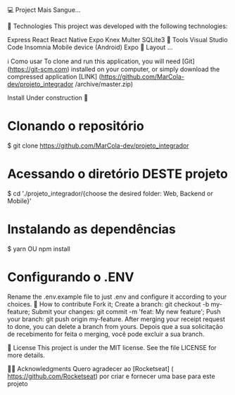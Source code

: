 💻 Project
Mais Sangue...

🚀 Technologies
This project was developed with the following technologies:

Express
React
React Native
Expo
Knex
Multer
SQLite3
🔨 Tools
Visual Studio Code
Insomnia
Mobile device (Android)
Expo
🔖 Layout
...

ℹ️ Como usar
To clone and run this application, you will need [Git] (https://git-scm.com) installed on your computer, or simply download the compressed application [LINK] (https://github.com/MarCola-dev/projeto_integrador /archive/master.zip)

Install Under construction 🚧
  # Clonando o repositório
  $ git clone https://github.com/MarCola-dev/projeto_integrador

  # Acessando o diretório DESTE projeto
  $ cd './projeto_integrador/{choose the desired folder: Web, Backend or Mobile}'

  # Instalando as dependências
  $ yarn OU npm install

  # Configurando o .ENV
  Rename the .env.example file to just .env and configure it according to your choices.
🤔 How to contribute
Fork it;
Create a branch: git checkout -b my-feature;
Submit your changes: git commit -m 'feat: My new feature';
Push your branch: git push origin my-feature.
After merging your receipt request to done, you can delete a branch from yours. Depois que a sua solicitação de recebimento for feita o merging, você pode excluir a sua branch.

📝 License
This project is under the MIT license. See the file LICENSE for more details.

🙏🏼 Acknowledgments
Quero agradecer ao [Rocketseat] ( https://github.com/Rocketseat) por criar e fornecer uma base para este projeto
